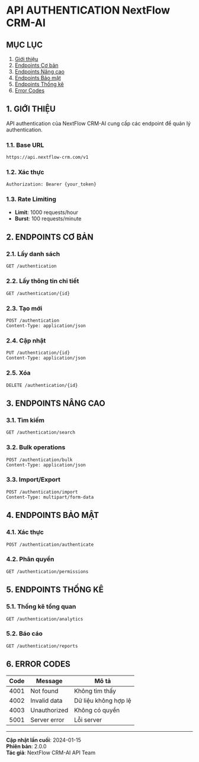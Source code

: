 # API AUTHENTICATION NextFlow CRM-AI

## MỤC LỤC

1. [Giới thiệu](#1-giới-thiệu)
2. [Endpoints Cơ bản](#2-endpoints-cơ-bản)
3. [Endpoints Nâng cao](#3-endpoints-nâng-cao)
4. [Endpoints Bảo mật](#4-endpoints-bảo-mật)
5. [Endpoints Thống kê](#5-endpoints-thống-kê)
6. [Error Codes](#6-error-codes)

## 1. GIỚI THIỆU

API authentication của NextFlow CRM-AI cung cấp các endpoint để quản lý authentication.

### 1.1. Base URL

```
https://api.nextflow-crm.com/v1
```

### 1.2. Xác thực

```http
Authorization: Bearer {your_token}
```

### 1.3. Rate Limiting

- **Limit**: 1000 requests/hour
- **Burst**: 100 requests/minute

## 2. ENDPOINTS CƠ BẢN

### 2.1. Lấy danh sách

```http
GET /authentication
```

### 2.2. Lấy thông tin chi tiết

```http
GET /authentication/{id}
```

### 2.3. Tạo mới

```http
POST /authentication
Content-Type: application/json
```

### 2.4. Cập nhật

```http
PUT /authentication/{id}
Content-Type: application/json
```

### 2.5. Xóa

```http
DELETE /authentication/{id}
```

## 3. ENDPOINTS NÂNG CAO

### 3.1. Tìm kiếm

```http
GET /authentication/search
```

### 3.2. Bulk operations

```http
POST /authentication/bulk
Content-Type: application/json
```

### 3.3. Import/Export

```http
POST /authentication/import
Content-Type: multipart/form-data
```

## 4. ENDPOINTS BẢO MẬT

### 4.1. Xác thực

```http
POST /authentication/authenticate
```

### 4.2. Phân quyền

```http
GET /authentication/permissions
```

## 5. ENDPOINTS THỐNG KÊ

### 5.1. Thống kê tổng quan

```http
GET /authentication/analytics
```

### 5.2. Báo cáo

```http
GET /authentication/reports
```

## 6. ERROR CODES

| Code | Message | Mô tả |
|------|---------|-------|
| 4001 | Not found | Không tìm thấy |
| 4002 | Invalid data | Dữ liệu không hợp lệ |
| 4003 | Unauthorized | Không có quyền |
| 5001 | Server error | Lỗi server |

---

**Cập nhật lần cuối**: 2024-01-15  
**Phiên bản**: 2.0.0  
**Tác giả**: NextFlow CRM-AI API Team
